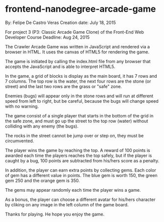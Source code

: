 frontend-nanodegree-arcade-game
===============================

By: Felipe De Castro Veras
Creation date: July 18, 2015

For project 3 (P3: Classic Arcade Game Clone) of the Front-End Web Developer Course
Deadline: Aug 24, 2015

The Crawler Arcade Game was written in JavaScript and rendered via a browser in HTML. It uses the canvas of HTML5 for rendering the game. 

The game is initiated by calling the index.html file from any browser that accepts the JavaScript and is able to interpret HTML5.

In the game, a grid of blocks is display as the main board, it has 7 rows and 7 columns. The top row is the water, the next four rows are the stone (or street) and the last two rows are the grass or "safe" zone. 

Enemies (bugs) will appear only in the stone rows and will run at different speed from left to right, but be careful, because the bugs will change speed with no warning.  

The game consist of a single player that starts in the bottom of the grid in the safe zone, and must go up the street to the top row (water) without colliding with any enemy (the bugs).

The rocks in the street cannot be jump over or step on, they must be circumvented. 

The player wins the game by reaching the top. A reward of 100 points is awarded each time the players reaches the top safely, but if the player is caught by a bug, 100 points are subtracted from his/hers score as a penalty.

In addition, the player can earn extra points by collecting gems. Each color of gem has a different value in points. The blue gem is worth 150, the green gem 250 and the orange gem is 350. 

The gems may appear randomly each time the player wins a game.

As a bonus, the player can choose a different avatar for his/hers character by cliking on any image in the left column of the game board.

Thanks for playing. He hope you enjoy the game. 
